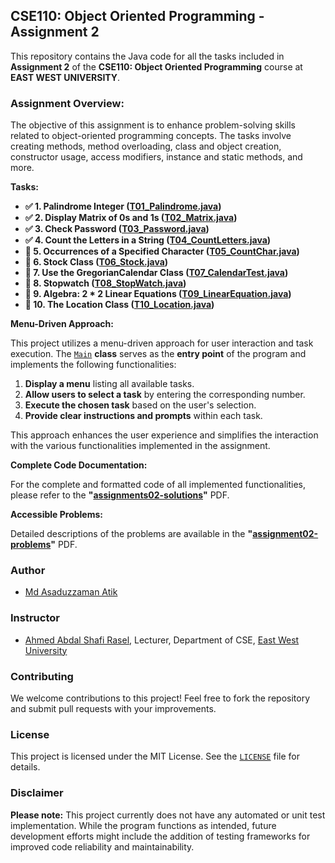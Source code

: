 ## CSE110: Object Oriented Programming - Assignment 2

This repository contains the Java code for all the tasks included in **Assignment 2** of the **CSE110: Object Oriented Programming** course at **EAST WEST UNIVERSITY**.

### Assignment Overview:

The objective of this assignment is to enhance problem-solving skills related to object-oriented programming concepts. The tasks involve creating methods, method overloading, class and object creation, constructor usage, access modifiers, instance and static methods, and more.

**Tasks:**

- **✅ 1. Palindrome Integer ([T01_Palindrome.java](/app/src/main/java/academic/cse110/assignment02/tasks/T01_Palindrome.java))**
- **✅ 2. Display Matrix of 0s and 1s ([T02_Matrix.java](/app/src/main/java/academic/cse110/assignment02/tasks/T02_Matrix.java))**
- **✅ 3. Check Password ([T03_Password.java](/app/src/main/java/academic/cse110/assignment02/tasks/T03_Password.java))**
- **✅ 4. Count the Letters in a String ([T04_CountLetters.java](/app/src/main/java/academic/cse110/assignment02/tasks/T04_CountLetters.java))**
- **🚧 5. Occurrences of a Specified Character ([T05_CountChar.java](/app/src/main/java/academic/cse110/assignment02/tasks/T05_CountChar.java))**
- **🚧 6. Stock Class ([T06_Stock.java](/app/src/main/java/academic/cse110/assignment02/tasks/T06_Stock.java))**
- **🚧 7. Use the GregorianCalendar Class ([T07_CalendarTest.java](/app/src/main/java/academic/cse110/assignment02/tasks/T07_CalendarTest.java))**
- **🚧 8. Stopwatch ([T08_StopWatch.java](/app/src/main/java/academic/cse110/assignment02/tasks/T08_StopWatch.java))**
- **🚧 9. Algebra: 2 * 2 Linear Equations ([T09_LinearEquation.java](/app/src/main/java/academic/cse110/assignment02/tasks/T09_LinearEquation.java))**
- **🚧 10. The Location Class ([T10_Location.java](/app/src/main/java/academic/cse110/assignment02/tasks/T10_Location.java))**

**Menu-Driven Approach:**

This project utilizes a menu-driven approach for user interaction and task execution. The [`Main`](App.java) **class** serves as the **entry point** of the program and implements the following functionalities:

1. **Display a menu** listing all available tasks.
2. **Allow users to select a task** by entering the corresponding number.
3. **Execute the chosen task** based on the user's selection.
4. **Provide clear instructions and prompts** within each task.

This approach enhances the user experience and simplifies the interaction with the various functionalities implemented in the assignment.

**Complete Code Documentation:**

For the complete and formatted code of all implemented functionalities, please refer to the **"[assignments02-solutions](app/src/main/resources/assignment02-solutions.pdf)"** PDF.

**Accessible Problems:**

Detailed descriptions of the problems are available in the **"[assignment02-problems](app/src/main/resources/assignment02-problems.pdf)"** PDF.

### Author

* [Md Asaduzzaman Atik](https://www.github.com/mrasadatik)

### Instructor
* [Ahmed Abdal Shafi Rasel](http://fse.ewubd.edu/computer-science-engineering/faculty-view/ahmed.shafi), Lecturer, Department of CSE, [East West University](https://www.ewubd.edu)

### Contributing

We welcome contributions to this project! Feel free to fork the repository and submit pull requests with your improvements.

### License

This project is licensed under the MIT License. See the [`LICENSE`](/LICENSE) file for details.

### Disclaimer

**Please note:** This project currently does not have any automated or unit test implementation. While the program functions as intended, future development efforts might include the addition of testing frameworks for improved code reliability and maintainability.

